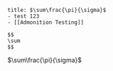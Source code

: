 ```ad-note
title: $\sum\frac{\pi}{\sigma}$
- test 123
- [[Admonition Testing]]

$$
\sum
$$

```

$\sum\frac{\pi}{\sigma}$